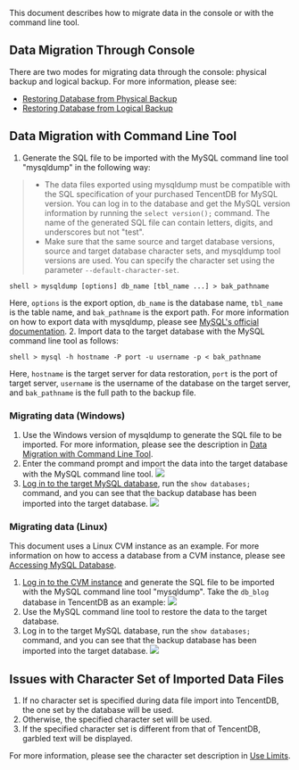 This document describes how to migrate data in the console or with the command line tool.

## Data Migration Through Console
There are two modes for migrating data through the console: physical backup and logical backup. For more information, please see:
- [Restoring Database from Physical Backup](https://intl.cloud.tencent.com/document/product/236/31910)
- [Restoring Database from Logical Backup](https://intl.cloud.tencent.com/document/product/236/31909)

<span id="AA"></span>
## Data Migration with Command Line Tool
1. Generate the SQL file to be imported with the MySQL command line tool "mysqldump" in the following way:
>
>- The data files exported using mysqldump must be compatible with the SQL specification of your purchased TencentDB for MySQL version. You can log in to the database and get the MySQL version information by running the `select version();` command. The name of the generated SQL file can contain letters, digits, and underscores but not "test".
>- Make sure that the same source and target database versions, source and target database character sets, and mysqldump tool versions are used. You can specify the character set using the parameter ```--default-character-set```.
>
```
shell > mysqldump [options] db_name [tbl_name ...] > bak_pathname
```
Here, `options` is the export option, `db_name` is the database name, `tbl_name` is the table name, and `bak_pathname` is the export path.
For more information on how to export data with mysqldump, please see [MySQL's official documentation](https://dev.mysql.com/doc/refman/5.6/en/mysqldump.html).
2. Import data to the target database with the MySQL command line tool as follows:
```
shell > mysql -h hostname -P port -u username -p < bak_pathname
```
Here, `hostname` is the target server for data restoration, `port` is the port of target server, `username` is the username of the database on the target server, and `bak_pathname` is the full path to the backup file.

### Migrating data (Windows)
1. Use the Windows version of mysqldump to generate the SQL file to be imported. For more information, please see the description in [Data Migration with Command Line Tool](#AA).
2. Enter the command prompt and import the data into the target database with the MySQL command line tool.
![](https://main.qcloudimg.com/raw/82fece0fed5c61437215836a6a5fdc54.png)
3. [Log in to the target MySQL database](https://dev.mysql.com/doc/refman/5.7/en/connecting.html), run the `show databases;` command, and you can see that the backup database has been imported into the target database.
![](https://main.qcloudimg.com/raw/ac73c7b6cd2dd6682dffce3cb696a3dd.png)

### Migrating data (Linux)
This document uses a Linux CVM instance as an example. For more information on how to access a database from a CVM instance, please see <a href="https://intl.cloud.tencent.com/document/product/236/3130" target="_blank">Accessing MySQL Database</a>.

1. [Log in to the CVM instance](https://intl.cloud.tencent.com/document/product/213/2936) and generate the SQL file to be imported with the MySQL command line tool "mysqldump". Take the `db_blog` database in TencentDB as an example:
![](https://main.qcloudimg.com/raw/de40c98620c6fdd96bc7839645b70103.png)
2. Use the MySQL command line tool to restore the data to the target database.
3. Log in to the target MySQL database, run the `show databases;` command, and you can see that the backup database has been imported into the target database.
![](https://main.qcloudimg.com/raw/072f4b0c6f2353cdd1bab1ca9b87a783.png)

## Issues with Character Set of Imported Data Files
1. If no character set is specified during data file import into TencentDB, the one set by the database will be used.
2. Otherwise, the specified character set will be used.
3. If the specified character set is different from that of TencentDB, garbled text will be displayed.

For more information, please see the character set description in <a href="https://intl.cloud.tencent.com/document/product/236/7259" target="_blank">Use Limits</a>.


